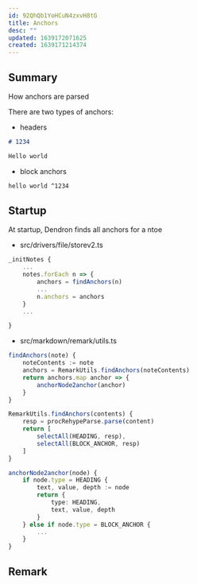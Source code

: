 ```yaml
---
id: 92QhQb1YoHCuN4zxvH8tG
title: Anchors
desc: ""
updated: 1639172071625
created: 1639171214374
---
```


## Summary

How anchors are parsed

There are two types of anchors:

- headers

```md
# 1234

Hello world
```

- block anchors

```md
hello world ^1234
```

## Startup

At startup, Dendron finds all anchors for a ntoe

- src/drivers/file/storev2.ts

```ts
_initNotes {
    ...
    notes.forEach n => {
        anchors = findAnchors(n)
        ...
        n.anchors = anchors
    }
    ...

}
```

- src/markdown/remark/utils.ts

```ts
findAnchors(note) {
    noteContents := note
    anchors = RemarkUtils.findAnchors(noteContents)
    return anchors.map anchor => {
        anchorNode2anchor(anchor)
    }
}

RemarkUtils.findAnchors(contents) {
    resp = procRehypeParse.parse(content)
    return [
        selectAll(HEADING, resp),
        selectAll(BLOCK_ANCHOR, resp)
    ]
}

anchorNode2anchor(node) {
    if node.type = HEADING {
        text, value, depth := node
        return {
            type: HEADING,
            text, value, depth
        }
    } else if node.type = BLOCK_ANCHOR {
        ...
    }
}
```

## Remark
